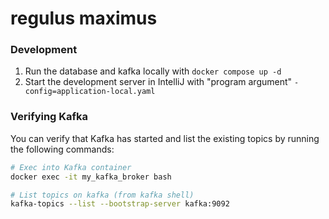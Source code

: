 # regulus maximus

### Development

1. Run the database and kafka locally with `docker compose up -d`
2. Start the development server in IntelliJ with "program argument" `-config=application-local.yaml`



### Verifying Kafka
You can verify that Kafka has started and list the existing topics by running the following commands:

```bash
# Exec into Kafka container
docker exec -it my_kafka_broker bash

# List topics on kafka (from kafka shell)
kafka-topics --list --bootstrap-server kafka:9092
```

